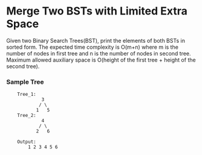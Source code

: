 # Merge Two BSTs with Limited Extra Space

Given two Binary Search Trees(BST), print the elements of both BSTs in sorted form. The expected time complexity is O(m+n) where m is the number of nodes in first tree and n is the number of nodes in second tree. Maximum allowed auxiliary space is O(height of the first tree + height of the second tree).

### Sample Tree
```
    Tree_1:
             3
            / \
           1   5
    Tree_2:
             4
            / \
           2   6

    Output:
        1 2 3 4 5 6
```

